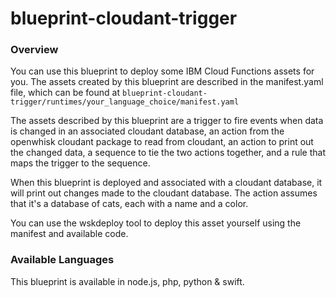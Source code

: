 # blueprint-cloudant-trigger

### Overview
You can use this blueprint to deploy some IBM Cloud Functions assets for you.  The assets created by this blueprint are described in the manifest.yaml file, which can be found at `blueprint-cloudant-trigger/runtimes/your_language_choice/manifest.yaml`

The assets described by this blueprint are a trigger to fire events when data is changed in an associated cloudant database, an action from the openwhisk cloudant package to read from cloudant, an action to print out the changed data, a sequence to tie the two actions together, and a rule that maps the trigger to the sequence.

When this blueprint is deployed and associated with a cloudant database, it will print out changes made to the cloudant database.  The action assumes that it's a database of cats, each with a name and a color.

You can use the wskdeploy tool to deploy this asset yourself using the manifest and available code.

### Available Languages
This blueprint is available in node.js, php, python & swift.
